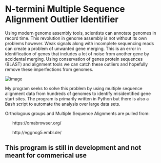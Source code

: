 # N-termini Multiple Sequence Alignment Outlier Identifier 

Using modern genome assembly tools, scientists can annotate genomes in record time. This revolution in genome assembly is not without its own problems however. Weak signals along with incomplete sequencing reads can create a problem of unwanted gene merging. This is an error in identification of genes that includes a lot of noise from another gene by accidental merging. Using conservation of genes protein sequences (BLAST) and alignment tools we can catch these outliers and hopefully remove these imperfections from genomes. 

![image](https://user-images.githubusercontent.com/99355149/199628209-a2cd8edd-34a2-4bb7-9a82-445b64bbd27f.png)

My program seeks to solve this problem by using multiple sequence alignment data from hundreds of genomes to identify misidentified gene start sites. The program is primarily written in Python but there is also a Bash script to automate the analysis over large data sets.

Orthologous groups and Multiple Sequence Alignments are pulled from:
<ul>
  https://omabrowser.org/</ul>
<ul>
  http://eggnog5.embl.de/
</ul>

## This program is still in development and not meant for commerical use

